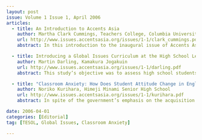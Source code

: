 ```yaml
---
layout: post
issue: Volume 1 Issue 1, April 2006
articles:
  - title: An Introduction to Accents Asia
    author: Martha Clark Cummings, Teachers College, Columbia University
    url: http://www.issues.accentsasia.org/issues/1-1/clark_cummings.pdf
    abstract: In this introduction to the inaugural issue of Accents Asia, Martha Clark Cummings introduces the concept of this journal and the motivating factors behind its creation.  She encourages graduate students in TESOL programs to embrace the opportunity to share their research with the larger English education community in the hopes of demystifying the TESOL field, and creating a platform for the TESOL student to develop as a TESOL professional.

  - title: Introducing a Global Issues Curriculum at the High School Level
    author: Martin Darling, Kamakura Jogakuin
    url: http://www.issues.accentsasia.org/issues/1-1/darling.pdf
    abstract: This study’s objective was to assess high school students’ attitudes to studying global issues. Both qualitative and quantitative means were used to accumulate data and responses were tabulated, coded and analyzed.  Results show that the majority of students think learning about global issues is interesting and it makes them more enthusiastic to continue studying English. Although some students said the global issues content was very serious and difficult, many reported that their vision and understanding of the world had deepened. This study’s conclusions indicate that students believe they can simultaneously develop their English language skills while studying global issues.

  - title: "Classroom Anxiety: How Does Student Attitude Change in English Oral Communication Class in a Japanese Senior High School?"
    author: Noriko Kurihara, Himeji Minami Senior High School
    url: http://www.issues.accentsasia.org/issues/1-1/kurihara.pdf
    abstract: In spite of the government’s emphasis on the acquisition of practical English communication skills in upper secondary education, students’ reluctance to speak English in the classroom remains problematic in Japanese senior high schools. This paper explores how student attitudes might change in the classroom. After examining student expectations and goals in an English oral communication class, experiments were made to find how students might react to the new instruction style, including group work and presentation. Student attitudes changed depending on the instruction styles as well as on the system of their own choice of materials. Peer relationships also affected student attitudes. The teacher’s attempt to provide a comfortable environment in the classroom was the key to changing student attitudes.

date: 2006-04-01
categories: [Editorial]
tag: [TESOL, Global Issues, Classroom Anxiety]

---
```

